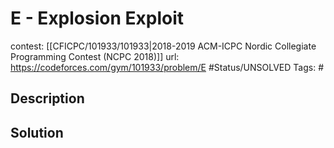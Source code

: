 # E - Explosion Exploit

contest: [[CFICPC/101933/101933|2018-2019 ACM-ICPC Nordic Collegiate Programming Contest (NCPC 2018)]]
url: https://codeforces.com/gym/101933/problem/E
#Status/UNSOLVED
Tags: #

## Description

## Solution

